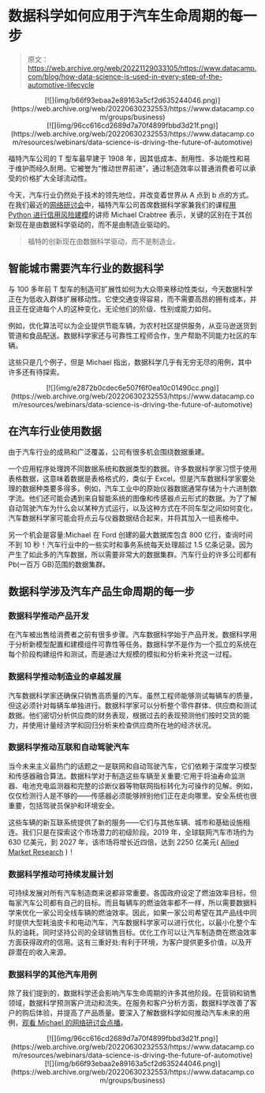 # 数据科学如何应用于汽车生命周期的每一步

> 原文：<https://web.archive.org/web/20221129033105/https://www.datacamp.com/blog/how-data-science-is-used-in-every-step-of-the-automotive-lifecycle>

<center>[![](img/b66f93ebaa2e89163a5cf2d635244046.png)](https://web.archive.org/web/20220630232553/https://www.datacamp.com/groups/business)</center>

<center>[![](img/96cc616cd2689d7a70f4899fbbd3d21f.png)](https://web.archive.org/web/20220630232553/https://www.datacamp.com/resources/webinars/data-science-is-driving-the-future-of-automotive)</center>

福特汽车公司的 T 型车最早建于 1908 年，因其低成本、耐用性、多功能性和易于维护而经久耐用。它被誉为“推动世界前进”，通过制造效率以普通消费者可以承受的价格扩大全球流动性。

今天，汽车行业仍然处于技术的领先地位，并改变着世界从 A 点到 b 点的方式。在我们最近的[网络研讨会](https://web.archive.org/web/20220630232553/https://www.datacamp.com/resources/webinars/data-science-is-driving-the-future-of-automotive)中，福特汽车公司首席数据科学家兼我们的课程[用 Python 进行信用风险建模](https://web.archive.org/web/20220630232553/https://www.datacamp.com/courses/credit-risk-modeling-in-python)的讲师 Michael Crabtree 表示，关键的区别在于其创新现在是由数据科学驱动的，而不是由制造业驱动的。

> 福特的创新现在由数据科学驱动，而不是制造业。

## 智能城市需要汽车行业的数据科学

与 100 多年前 T 型车的制造可扩展性如何为大众带来移动性类似，今天数据科学正在为低收入群体扩展移动性。它使交通变得容易，而不需要高昂的拥有成本，并且正在促进每个人的这种变化，无论他们的阶级、性别或能力如何。

例如，优化算法可以为企业提供节能车辆，为农村社区提供服务，从亚马逊送货到管道和食品配送。数据科学家还与可靠性工程师合作，生产帮助不同能力社区的车辆。

这些只是几个例子，但是 Michael 指出，数据科学几乎有无穷无尽的用例，其中许多还有待探索。

<center>[![](img/e2872b0cdec6e507f6f0ea10c01490cc.png)](https://web.archive.org/web/20220630232553/https://www.datacamp.com/resources/webinars/data-science-is-driving-the-future-of-automotive)</center>

## 在汽车行业使用数据

由于汽车行业的成熟和广泛覆盖，公司有很多机会围绕数据重建。

一个应用程序处理跨不同数据系统和数据类型的数据。许多数据科学家习惯于使用表格数据，这意味着数据是表格格式的，类似于 Excel。但是汽车数据科学家要处理的数据种类要多得多。例如，汽车工业中的原始仪器数据通常存储为十六进制数字流。他们还可能会遇到来自智能系统的图像和传感器点云形式的数据。为了了解自动驾驶汽车为什么会以某种方式运行，以及这种方式在不同车型之间如何变化，汽车数据科学家可能会将点云与仪器数据结合起来，并将其加入一组表格中。

另一个机会是容量:Michael 在 Ford 创建的最大数据库包含 800 亿行，查询时间不到 10 秒！汽车行业中的一些实时和事务系统每天处理超过 1.5 亿条记录。因为产生了如此多的汽车数据，所以需要非常大的数据集群。汽车行业的许多公司都有 Pb(一百万 GB)范围的数据集群。

## 数据科学涉及汽车产品生命周期的每一步

### 数据科学推动产品开发

在汽车被出售给消费者之前有很多步骤。汽车数据科学始于产品开发。数据科学用于分析新模型配置和建模组件可靠性等任务。数据科学不是作为一个孤立的系统在每个阶段构建组件和测试，而是通过大规模的模拟和分析来补充这一过程。

### 数据科学推动制造业的卓越发展

汽车数据科学家还确保只销售高质量的汽车。虽然工程师能够测试每辆车的质量，但这必须针对每辆车单独进行。数据科学家可以分析整个零件群体、供应商和测试数据。他们密切分析供应商的财务表现，根据过去的表现预测他们按时交货的能力，并使用计量经济学和回归分析来检查供应商所在地的经济状况。

### 数据科学推动互联和自动驾驶汽车

当今未来主义最热门的话题之一是联网和自动驾驶汽车，它们依赖于深度学习模型和传感器融合算法。数据科学对于制造这些车辆至关重要:它用于将油寿命监测器、电池充电监测器和完整的诊断仪器等物联网指标转化为可操作的见解。例如，仅仅检测行人是不够的——传感器必须能够辨别他们正在走向哪里。安全系统也很重要，包括驾驶员保护和环境安全。

这些车辆的新互联系统提供了新的服务——它们与其他车辆、城市和基础设施相连。我们只是在探索这个市场潜力的初级阶段。2019 年，全球联网汽车市场约为 630 亿美元，到 2027 年，该市场将增长近四倍，达到 2250 亿美元( [Allied Market Research](https://web.archive.org/web/20220630232553/https://www.globenewswire.com/news-release/2020/06/18/2050256/0/en/Connected-Car-Market-to-Garner-225-16-Billion-by-2027-AMR.html) )！

### 数据科学推动可持续发展计划

可持续发展对所有汽车制造商来说都非常重要。各国政府设定了燃油效率目标，但每家汽车公司都有自己的目标。而且每辆车的燃油效率都不一样，所以需要数据科学来优化一家公司全线车辆的燃油效率。因此，如果一家公司希望在其产品线中同时提供大型耗油皮卡和电动汽车，汽车数据科学家可以进行优化，以最小化整个车队的油耗，同时坚持公司的全球销售目标。优化工作可以让汽车制造商在燃油效率方面获得政府的信用。这有三重好处:有利于环境，为客户提供更多价值，以及开辟潜在的收入来源。

### 数据科学的其他汽车用例

除了我们提到的，数据科学还会影响汽车生命周期的许多其他阶段。在营销和销售领域，数据科学预测客户流动和流失。在服务和客户分析方面，数据科学改善了客户的购后体验，并提高了产品质量。要深入了解数据科学如何推动汽车未来的用例，[观看 Michael 的网络研讨会点播](https://web.archive.org/web/20220630232553/https://www.datacamp.com/resources/webinars/data-science-is-driving-the-future-of-automotive)。

<center>[![](img/96cc616cd2689d7a70f4899fbbd3d21f.png)](https://web.archive.org/web/20220630232553/https://www.datacamp.com/resources/webinars/data-science-is-driving-the-future-of-automotive)</center>

<center>[![](img/b66f93ebaa2e89163a5cf2d635244046.png)](https://web.archive.org/web/20220630232553/https://www.datacamp.com/groups/business)</center>